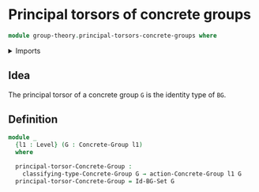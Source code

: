 # Principal torsors of concrete groups

```agda
module group-theory.principal-torsors-concrete-groups where
```

<details><summary>Imports</summary>

```agda
open import foundation.universe-levels
open import group-theory.concrete-group-actions
open import group-theory.concrete-groups
```

</details>

## Idea

The principal torsor of a concrete group `G` is the identity type of `BG`.

## Definition

```agda
module _
  {l1 : Level} (G : Concrete-Group l1)
  where

  principal-torsor-Concrete-Group :
    classifying-type-Concrete-Group G → action-Concrete-Group l1 G
  principal-torsor-Concrete-Group = Id-BG-Set G
```

